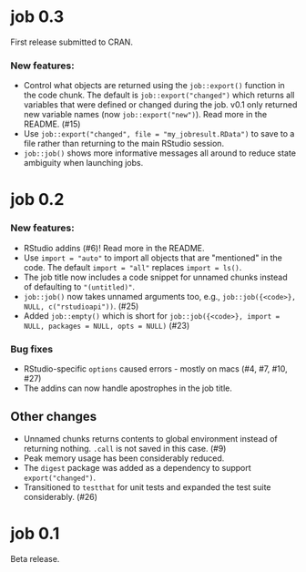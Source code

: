 # job 0.3
First release submitted to CRAN.

### New features:

* Control what objects are returned using the `job::export()` function in the code chunk. The default is `job::export("changed")` which returns all variables that were defined or changed during the job. v0.1 only returned new variable names (now `job::export("new")`). Read more in the README. (#15)
 * Use `job::export("changed", file = "my_jobresult.RData")` to save to a file rather than returning to the main RStudio session.
 * `job::job()` shows more informative messages all around to reduce state ambiguity when launching jobs.


# job 0.2

### New features:

 * RStudio addins (#6)! Read more in the README.
 * Use `import = "auto"` to import all objects that are "mentioned" in the code. The default `import = "all"` replaces `import = ls()`.
 * The job title now includes a code snippet for unnamed chunks instead of defaulting to `"(untitled)"`.
 * `job::job()` now takes unnamed arguments too, e.g., `job::job({<code>}, NULL, c("rstudioapi"))`. (#25)
 * Added `job::empty()` which is short for `job::job({<code>}, import = NULL, packages = NULL, opts = NULL)` (#23)


### Bug fixes

 * RStudio-specific `options` caused errors - mostly on macs (#4, #7, #10, #27)
 * The addins can now handle apostrophes in the job title.


## Other changes

 * Unnamed chunks returns contents to global environment instead of returning nothing. `.call` is not saved in this case. (#9)
 * Peak memory usage has been considerably reduced.
 * The `digest` package was added as a dependency to support `export("changed")`.
 * Transitioned to `testthat` for unit tests and expanded the test suite considerably. (#26)



# job 0.1
Beta release.
